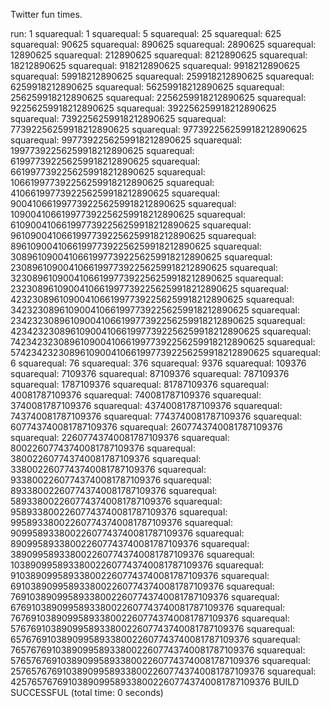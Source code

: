 Twitter fun times. 

run:
1
squarequal:                                                  1
squarequal:                                                  5
squarequal:                                                 25
squarequal:                                                625
squarequal:                                              90625
squarequal:                                             890625
squarequal:                                            2890625
squarequal:                                           12890625
squarequal:                                          212890625
squarequal:                                         8212890625
squarequal:                                        18212890625
squarequal:                                       918212890625
squarequal:                                      9918212890625
squarequal:                                     59918212890625
squarequal:                                    259918212890625
squarequal:                                   6259918212890625
squarequal:                                  56259918212890625
squarequal:                                 256259918212890625
squarequal:                                2256259918212890625
squarequal:                               92256259918212890625
squarequal:                              392256259918212890625
squarequal:                             7392256259918212890625
squarequal:                            77392256259918212890625
squarequal:                           977392256259918212890625
squarequal:                          9977392256259918212890625
squarequal:                         19977392256259918212890625
squarequal:                        619977392256259918212890625
squarequal:                       6619977392256259918212890625
squarequal:                     106619977392256259918212890625
squarequal:                    4106619977392256259918212890625
squarequal:                 9004106619977392256259918212890625
squarequal:               109004106619977392256259918212890625
squarequal:              6109004106619977392256259918212890625
squarequal:             96109004106619977392256259918212890625
squarequal:            896109004106619977392256259918212890625
squarequal:          30896109004106619977392256259918212890625
squarequal:         230896109004106619977392256259918212890625
squarequal:        3230896109004106619977392256259918212890625
squarequal:       23230896109004106619977392256259918212890625
squarequal:      423230896109004106619977392256259918212890625
squarequal:     3423230896109004106619977392256259918212890625
squarequal:    23423230896109004106619977392256259918212890625
squarequal:   423423230896109004106619977392256259918212890625
squarequal:  7423423230896109004106619977392256259918212890625
squarequal: 57423423230896109004106619977392256259918212890625
squarequal:                                                  6
squarequal:                                                 76
squarequal:                                                376
squarequal:                                               9376
squarequal:                                             109376
squarequal:                                            7109376
squarequal:                                           87109376
squarequal:                                          787109376
squarequal:                                         1787109376
squarequal:                                        81787109376
squarequal:                                     40081787109376
squarequal:                                    740081787109376
squarequal:                                   3740081787109376
squarequal:                                  43740081787109376
squarequal:                                 743740081787109376
squarequal:                                7743740081787109376
squarequal:                              607743740081787109376
squarequal:                             2607743740081787109376
squarequal:                            22607743740081787109376
squarequal:                         80022607743740081787109376
squarequal:                        380022607743740081787109376
squarequal:                       3380022607743740081787109376
squarequal:                      93380022607743740081787109376
squarequal:                     893380022607743740081787109376
squarequal:                    5893380022607743740081787109376
squarequal:                   95893380022607743740081787109376
squarequal:                  995893380022607743740081787109376
squarequal:                90995893380022607743740081787109376
squarequal:               890995893380022607743740081787109376
squarequal:              3890995893380022607743740081787109376
squarequal:            103890995893380022607743740081787109376
squarequal:           9103890995893380022607743740081787109376
squarequal:          69103890995893380022607743740081787109376
squarequal:         769103890995893380022607743740081787109376
squarequal:        6769103890995893380022607743740081787109376
squarequal:       76769103890995893380022607743740081787109376
squarequal:      576769103890995893380022607743740081787109376
squarequal:     6576769103890995893380022607743740081787109376
squarequal:    76576769103890995893380022607743740081787109376
squarequal:   576576769103890995893380022607743740081787109376
squarequal:  2576576769103890995893380022607743740081787109376
squarequal: 42576576769103890995893380022607743740081787109376
BUILD SUCCESSFUL (total time: 0 seconds)
